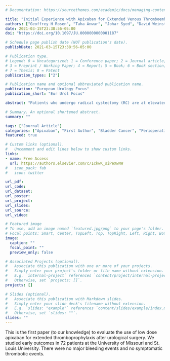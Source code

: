 ```yaml
---
# Documentation: https://sourcethemes.com/academic/docs/managing-content/

title: "Initial Experience with Apixaban for Extended Venous Thromboembolism Prophylaxis After Radical Cystectomy"
authors: ["Geoffrey H Rosen", "Taha Anwar", "Johar Syed", "David Weinstein", "Sandhiya Ravichandran", "Jacob Bailey", "Zachary Hamilton", "Katie S Murray"]
date: 2021-03-15T23:38:56-05:00
doi: "https://doi.org/10.1097/JU.0000000000001187"

# Schedule page publish date (NOT publication's date).
publishDate: 2021-03-15T23:38:56-05:00

# Publication type.
# Legend: 0 = Uncategorized; 1 = Conference paper; 2 = Journal article;
# 3 = Preprint / Working Paper; 4 = Report; 5 = Book; 6 = Book section;
# 7 = Thesis; 8 = Patent
publication_types: ["2"]

# Publication name and optional abbreviated publication name.
publication: "European Urology Focus"
publication_short: "Eur Urol Focus"

abstract: "Patients who undergo radical cystectomy (RC) are at elevated risk of venous thromboembolism and associated morbidity and mortality. Guidelines recommend extended thromboprophylaxis (ETP), typically with heparins, but adherence is low. Outside urology, low-dose apixaban has been used for postoperative ETP with success. We describe our first experiences with low-dose apixaban for ETP after RC for bladder cancer. In our sample of 72 patients who underwent RC for cancer and subsequently received apixaban 2.5 mg twice daily for ETP, there were no symptomatic thromboembolic events and no major bleeding events. Other complication rates were in line with historical reports. Our experience with apixaban 2.5 mg twice daily for ETP after RC demonstrates safety and potential efficacy. A transition from injectable to oral thromboprophylaxis has the potential to improve adherence and patient satisfaction, while allowing the possibility of further extending prophylaxis beyond 28 d, which may be beneficial in selected patients. Further evaluation of apixaban for thromboprophylaxis in urologic cancer surgery is warranted."

# Summary. An optional shortened abstract.
summary: ""

tags: ["Journal Article"]
categories: ["Apixaban", "First Author", "Bladder Cancer", "Perioperative Management"]
featured: true

# Custom links (optional).
#   Uncomment and edit lines below to show custom links.
links:
- name: Free Access
  url: https://authors.elsevier.com/c/1ckwK_siPeXwNW
#   icon_pack: fab
#   icon: twitter

url_pdf:
url_code:
url_dataset:
url_poster:
url_project:
url_slides:
url_source:
url_video:

# Featured image
# To use, add an image named `featured.jpg/png` to your page's folder.
# Focal points: Smart, Center, TopLeft, Top, TopRight, Left, Right, BottomLeft, Bottom, BottomRight.
image:
  caption: ""
  focal_point: ""
  preview_only: false

# Associated Projects (optional).
#   Associate this publication with one or more of your projects.
#   Simply enter your project's folder or file name without extension.
#   E.g. `internal-project` references `content/project/internal-project/index.md`.
#   Otherwise, set `projects: []`.
projects: []

# Slides (optional).
#   Associate this publication with Markdown slides.
#   Simply enter your slide deck's filename without extension.
#   E.g. `slides: "example"` references `content/slides/example/index.md`.
#   Otherwise, set `slides: ""`.
slides: ""
---
```


This is the first paper (to our knowledge) to evaluate the use of low dose apixaban for extended thromboprophylaxis after urological surgery. We studied early outcomes in 72 patients at the University of Missouri and St. Louis University. There were no major bleeding events and no symptomatic thrombotic events. 
